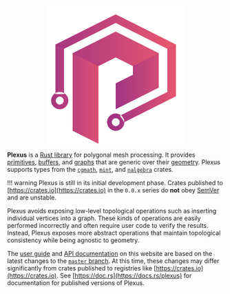 <div align="center">
    <img alt="Plexus" src="img/plexus.svg" width="320"/>
</div>

**Plexus** is a [Rust library](https://crates.io/crates/plexus) for polygonal
mesh processing. It provides [primitives](user-guide/primitives),
[buffers](user-guide/buffers), and [graphs](user-guide/graphs) that are generic
over their [geometry](user-guide/geometry). Plexus supports types from the
[`cgmath`](https://crates.io/crates/cgmath),
[`mint`](https://crates.io/crates/mint), and
[`nalgebra`](https://crates.io/crates/nalgebra) crates.

!!! warning
    Plexus is still in its initial development phase. Crates published to
    [https://crates.io](https://crates.io) in the `0.0.x` series do **not** obey
    [SemVer](https://doc.rust-lang.org/cargo/reference/specifying-dependencies.html)
    and are unstable.

Plexus avoids exposing low-level topological operations such as inserting
individual vertices into a graph. These kinds of operations are easily performed
incorrectly and often require user code to verify the results. Instead, Plexus
exposes more abstract operations that maintain topological consistency while
being agnostic to geometry.

The [user guide](user-guide/getting-started.md) and [API
documentation](rustdoc/plexus/index.html) on this website are based on the
latest changes to the [`master` branch](https://github.com/olson-sean-k/plexus).
At this time, these changes may differ significantly from crates published to
registries like [https://crates.io](https://crates.io). See
[https://doc.rs](https://docs.rs/plexus) for documentation for published
versions of Plexus.
